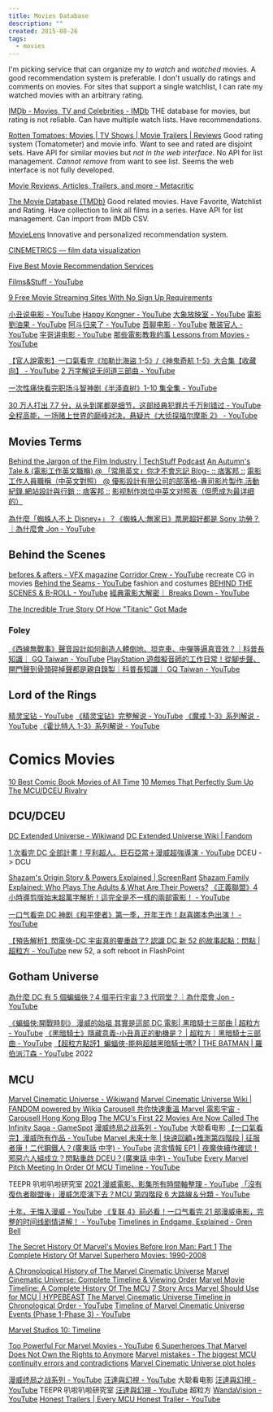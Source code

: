 ```yaml
---
title: Movies Database
description: ""
created: 2015-08-26
tags:
  - movies
---
```


I'm picking service that can organize my _to watch_ and _watched_ movies.
A good recommendation system is preferable. I don't usually do ratings and comments on movies.
For sites that support a single watchlist, I can rate my watched movies with an arbitrary rating.

[IMDb - Movies, TV and Celebrities - IMDb](http://www.imdb.com/)
THE database for movies, but rating is not reliable.
Can have multiple watch lists.
Have recommendations.

[Rotten Tomatoes: Movies | TV Shows | Movie Trailers | Reviews](http://www.rottentomatoes.com/)
Good rating system (Tomatometer) and movie info.
Want to see and rated are disjoint sets.
Have API for similar movies but _not in the web interface_.
No API for list management.
_Cannot remove_ from want to see list.
Seems the web interface is not fully developed.

[Movie Reviews, Articles, Trailers, and more - Metacritic](http://www.metacritic.com/movie)

[The Movie Database (TMDb)](https://www.themoviedb.org/)
Good related movies.
Have Favorite, Watchlist and Rating.
Have collection to link all films in a series.
Have API for list management.
Can import from IMDb CSV.

[MovieLens](https://movielens.org/)
Innovative and personalized recommendation system.

[CINEMETRICS — film data visualization](http://cinemetrics.fredericbrodbeck.de/)

[Five Best Movie Recommendation Services](http://lifehacker.com/5884202/five-best-movie-recommendation-services)

[Films&Stuff - YouTube](https://www.youtube.com/channel/UCcddcRNcQfVwCMmvV2QWf8Q)

[9 Free Movie Streaming Sites With No Sign Up Requirements](https://www.makeuseof.com/free-movie-streaming-sites-no-sign-up/)

[小丑说电影 - YouTube](https://www.youtube.com/channel/UChr5PGUSYdf4HrgFQFaMn3g)
[Happy Kongner - YouTube](https://www.youtube.com/channel/UCW_n_gfIv4HhRqCk8EnRhJA)
[大象放映室 - YouTube](https://www.youtube.com/channel/UCCbYWuRvD2q_3qSla1gNHtg)
[電影劉油果 - YouTube](https://www.youtube.com/channel/UCGXajHevkI2fn19NLBi9hcQ)
[阿斗归来了 - YouTube](https://www.youtube.com/channel/UCAHK74SppWwI-my4xBuh2LA)
[吾聊电影 - YouTube](https://www.youtube.com/channel/UCTMbT1zFh02Kg7gGN2QeNtQ)
[散装官人 - YouTube](https://www.youtube.com/channel/UCxLGmhDaemdlYEs9BqXSHXg)
[宇哥讲电影 - YouTube](https://www.youtube.com/channel/UCdRKafyb--geO9ySg6CbhYA)
[那些電影教我的事 Lessons from Movies - YouTube](https://www.youtube.com/@lessonsfrommovies)

[【官人說電影】一口氣看完《加勒比海盜 1-5》/《神鬼奇航 1-5》大合集【收藏向】 - YouTube](https://www.youtube.com/watch?v=H4e17D30dWM)
[2 万字解说无间道三部曲 - YouTube](https://www.youtube.com/playlist?list=PLqv3QVOkKnolU8YJvMrQiRvHWYzqV4Y8i)

[一次性痛快看完职场斗智神剧《半泽直树》1-10 集全集 - YouTube](https://www.youtube.com/watch?v=oDORvDY8LTU)

[30 万人打出 7.7 分，从头到尾都是细节，这部经典犯罪片千万别错过 - YouTube](https://www.youtube.com/watch?v=qwOHP-p_0oA)
[全程高能，一场赌上世界的巅峰对决，悬疑片《大侦探福尔摩斯 2》 - YouTube](https://www.youtube.com/watch?v=zuxcTMlmAik)

## Movies Terms

[Behind the Jargon of the Film Industry | TechStuff Podcast](https://www.techstuffpodcast.com/podcasts/behind-the-jargon-of-the-film-industry.htm)
[An Autumn's Tale & (電影工作英文職稱) @ 「常用英文」你才不會忘記 Blog- :: 痞客邦 ::](<http://davytw.pixnet.net/blog/post/57202113-an-autumn%27s-tale-%26-(%E9%9B%BB%E5%BD%B1%E5%B7%A5%E4%BD%9C%E8%8B%B1%E6%96%87%E8%81%B7%E7%A8%B1)>)
[電影工作人員職稱（中英文對照） @ 優影設計有限公司的部落格-專司影片製作.活動紀錄.網站設計與行銷 :: 痞客邦 ::](http://yoing99.pixnet.net/blog/post/44007742-%E9%9B%BB%E5%BD%B1%E5%B7%A5%E4%BD%9C%E4%BA%BA%E5%93%A1%E8%81%B7%E7%A8%B1%EF%BC%88%E4%B8%AD%E8%8B%B1%E6%96%87%E5%B0%8D%E7%85%A7%EF%BC%89)
[影视制作岗位中英文对照表（但愿成为最详细的）](https://www.douban.com/note/356877119/)

[為什麼「蜘蛛人不上 Disney+」？《蜘蛛人:無家日》票房超好都是 Sony 功勞？｜為什麼會 Jon - YouTube](https://www.youtube.com/watch?v=dZAAXO8iLkg)

## Behind the Scenes

[befores & afters - VFX magazine](https://beforesandafters.com/)
[Corridor Crew - YouTube](https://www.youtube.com/channel/UCSpFnDQr88xCZ80N-X7t0nQ) recreate CG in movies
[Behind the Seams - YouTube](https://www.youtube.com/@behindtheseams300) fashion and costumes
[BEHIND THE SCENES & B-ROLL - YouTube](https://www.youtube.com/playlist?list=PLQ7_GA82PpMGBaHHowmE-Ucs__mY7UA5M)
[經典電影大解密｜ Breaks Down - YouTube](https://www.youtube.com/playlist?list=PLiyT3ZJaRwTvS7o7p9DJoIDPCDO1Ph2co)

[The Incredible True Story Of How "Titanic" Got Made](https://www.buzzfeednews.com/article/sarahmarshall/20-years-ago-titanic-took-over-the-world-heres-why)

### Foley

[《西線無戰事》聲音設計如何創造人體倒地、坦克車、中彈等逼真音效？｜科普長知識｜ GQ Taiwan - YouTube](https://www.youtube.com/watch?v=SPZgXIIUT6Q)
[PlayStation 遊戲擬音師的工作日常！從腳步聲、開門聲到骨頭碎掉聲都是親自錄製｜科普長知識｜ GQ Taiwan - YouTube](https://www.youtube.com/watch?v=bh0itp9D3Cc)

## Lord of the Rings

[精灵宝钻 - YouTube](https://www.youtube.com/playlist?list=PLWxM15HsDj8OcNu0GC6Ppxwlzrv5Rg676)
[《精灵宝钻》完整解说 - YouTube](https://www.youtube.com/playlist?list=PLWxM15HsDj8N1brTRD-48LuVBGUDoW1hK)
[《魔戒 1-3》系列解说 - YouTube](https://www.youtube.com/playlist?list=PLWxM15HsDj8PdOfHxelQap3G2mkLLMCaG)
[《霍比特人 1-3》系列解说 - YouTube](https://www.youtube.com/playlist?list=PLWxM15HsDj8Pe4Jlq5HAwazefSXvwArh7)

# Comics Movies

[10 Best Comic Book Movies of All Time](http://io9.com/5908428/10-best-comic-book-movies-of-all-time)
[10 Memes That Perfectly Sum Up The MCU/DCEU Rivalry](https://screenrant.com/memes-perfectly-sum-up-mcu-dceu-rivalry/)

## DCU/DCEU

[DC Extended Universe - Wikiwand](https://www.wikiwand.com/en/DC_Extended_Universe)
[DC Extended Universe Wiki | Fandom](https://dcextendeduniverse.fandom.com/wiki/DC_Extended_Universe_Wiki)

[1 次看完 DC 全部計畫！亨利超人、巨石亞當＋漫威超強導演 - YouTube](https://www.youtube.com/watch?v=C3F0vYYjGxA) DCEU -> DCU

[Shazam's Origin Story & Powers Explained | ScreenRant](https://screenrant.com/shazam-movie-origin-powers-wizard-explained/)
[Shazam Family Explained: Who Plays The Adults & What Are Their Powers?](https://screenrant.com/shazam-family-dc-movie-team-explained/)
[《正義聯盟》4 小時導剪版始末超萬字解析！這完全是不一樣的兩部電影！ - YouTube](https://www.youtube.com/watch?v=qvI_ts7rF4U)

[一口气看完 DC 神剧《和平使者》第一季，开年王炸！赵喜娜本色出演！ - YouTube](https://www.youtube.com/watch?v=NiaeVMNuGaU)

[【預告解析】閃電俠-DC 宇宙真的要重啟了? 認識 DC 新 52 的故事起點：閃點 | 超粒方 - YouTube](https://www.youtube.com/watch?v=I81bLzM5le0) new 52, a soft reboot in FlashPoint

## Gotham Universe

[為什麼 DC 有 5 個蝙蝠俠？4 個平行宇宙？3 代同堂？｜為什麼會 Jon - YouTube](https://www.youtube.com/watch?v=6DioMTIroKo)

[《蝙蝠俠:開戰時刻》 漫威的始祖 其實是這部 DC 電影| 黑暗騎士三部曲 | 超粒方 - YouTube](https://www.youtube.com/watch?v=biXnYy2-RV0)
[《黑暗騎士》隱藏意義-小丑真正的動機是？ | 超粒方｜黑暗騎士三部曲 - YouTube](https://www.youtube.com/watch?v=zOnzIW3-7YE)
[【超粒方點評】蝙蝠俠-能夠超越黑暗騎士嗎? | THE BATMAN | 羅伯派汀森 - YouTube](https://www.youtube.com/watch?v=osRqViYxpaM) 2022

## MCU

[Marvel Cinematic Universe - Wikiwand](https://www.wikiwand.com/en/Marvel_Cinematic_Universe)
[Marvel Cinematic Universe Wiki | FANDOM powered by Wikia](https://marvelcinematicuniverse.fandom.com/wiki/Marvel_Cinematic_Universe_Wiki)
[Carousell 共你快速重溫 Marvel 電影宇宙 - Carousell Hong Kong Blog](https://blog.carousell.com/hk/十分鐘重溫marvel電影宇宙/)
[The MCU's First 22 Movies Are Now Called The Infinity Saga - GameSpot](https://www.gamespot.com/articles/the-mcus-first-22-movies-are-now-called-the-infini/1100-6465680/)
[漫威终局之战系列 - YouTube](https://www.youtube.com/playlist?list=PLzQ6y52QTNAyLpK8GnnwVa1oLOrqggde3) 大聪看电影
[【一口氣看完】漫威所有作品 - YouTube](https://www.youtube.com/playlist?list=PLNsYSXaDLA8_dGrTQaq5rjoW5ktpCcRy9)
[Marvel 未來十年 | 快速回顧+推測第四階段 | 征服者康！二代鋼鐵人？(廣東話 中字) - YouTube](https://www.youtube.com/watch?v=O8KFKrKLt7k)
[流言情報 EP1 | 夜魔俠續作確認！邪惡六人組成立？閃點重啟 DCEU？(廣東話 中字) - YouTube](https://www.youtube.com/watch?v=JyD7lDGyiiw)
[Every Marvel Pitch Meeting In Order Of MCU Timeline - YouTube](https://www.youtube.com/watch?v=usRyFd4IGDs)

TEEPR 叭啦叭啦研究室
[2021 漫威電影、影集所有時間軸整理 - YouTube](https://www.youtube.com/watch?v=jmDzIUp3UpM)
[「沒有復仇者聯盟後」漫威怎麼演下去？MCU 第四階段 6 大路線＆分類 - YouTube](https://www.youtube.com/watch?v=r0yok4Rkfv8)

[十年，无悔入漫威 - YouTube](https://www.youtube.com/watch?v=PzG0kAY4N_M)
[《复联 4》前必看！一口气看完 21 部漫威电影，完整的时间线剧情讲解！ - YouTube](https://www.youtube.com/watch?v=bahjLnG0OwE)
[Timelines in Endgame, Explained - Oren Bell](https://orenbell.com/?p=272#endgame-container)

[The Secret History Of Marvel's Movies Before Iron Man: Part 1](http://io9.com/the-secret-history-of-marvels-pre-cinematic-universe-mo-1690834919)
[The Complete History Of Marvel Superhero Movies: 1990-2008](http://io9.com/the-complete-history-of-marvel-superhero-movies-1990-2-1691891718)

[A Chronological History of The Marvel Cinematic Universe](https://screenrant.com/marvel-cinematic-universe-timeline/)
[Marvel Cinematic Universe: Complete Timeline & Viewing Order](https://screenrant.com/marvel-movies-tv-viewing-guide-chronology-phase-1-3/)
[Marvel Movie Timeline: A Complete History Of The MCU](https://screenrant.com/marvel-mcu-complete-timeline/)
[7 Story Arcs Marvel Should Use for MCU | HYPEBEAST](https://hypebeast.com/2018/6/marvel-cinematic-universe-phase-4-crossover-storylines-plot)
[The Marvel Cinematic Universe Timeline in Chronological Order - YouTube](https://www.youtube.com/watch?v=peOWYBGuUFs)
[Timeline of Marvel Cinematic Universe Events (Phase 1-Phase 3) - YouTube](https://www.youtube.com/watch?v=40Ksv25H4PM&app=desktop)

[Marvel Studios 10: Timeline](https://disneymovierewards.go.com/articles/marvelstudios10-timeline)

[Too Powerful For Marvel Movies - YouTube](https://www.youtube.com/playlist?list=PL9sO35KZL50w5_ObILpwuVvbsZCPFAIak)
[6 Superheroes That Marvel Does Not Own the Rights to Anymore](http://www.cheatsheet.com/entertainment/how-6-marvel-superheroes-came-to-be-owned-by-other-studios.html/)
[Marvel mistakes - The biggest MCU continuity errors and contradictions](http://www.digitalspy.com/movies/the-avengers/feature/a859332/marvel-cinematic-universe-errors-mistakes-continuity-mcu/)
[Marvel Cinematic Universe plot holes](http://www.digitalspy.com/movies/feature/a838573/marvel-mcu-plot-holes/)

[漫威终局之战系列 - YouTube](https://www.youtube.com/playlist?list=PLzQ6y52QTNAyLpK8GnnwVa1oLOrqggde3)
[汪達與幻視 - YouTube](https://www.youtube.com/c/%E5%A4%A7%E8%81%AA%E7%9C%8B%E7%94%B5%E5%BD%B1/search?query=%E6%B1%AA%E9%81%94%E8%88%87%E5%B9%BB%E8%A6%96) 大聪看电影
[汪達與幻視 - YouTube](https://www.youtube.com/c/TEEPR%E8%B6%A3%E5%91%B3%E5%BD%B1%E7%89%87/search?query=%E6%B1%AA%E9%81%94%E8%88%87%E5%B9%BB%E8%A6%96) TEEPR 叭啦叭啦研究室
[汪達與幻視 - YouTube](https://www.youtube.com/playlist?list=PLNsYSXaDLA88-3c-3laTSJlyPcue3ukdH) 超粒方
[WandaVision - YouTube](https://www.youtube.com/playlist?list=PLDVUo0d8uHheIisoX18XjcIlHqY52yMo4)
[Honest Trailers | Every MCU Honest Trailer - YouTube](https://www.youtube.com/watch?v=lS41XvrBFvU)
